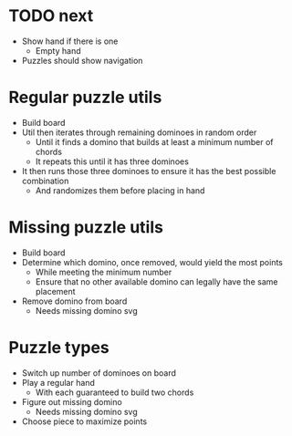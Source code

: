 # TODO next
* Show hand if there is one
    * Empty hand 
* Puzzles should show navigation

# Regular puzzle utils
* Build board
* Util then iterates through remaining dominoes in random order
    * Until it finds a domino that builds at least a minimum number of chords
    * It repeats this until it has three dominoes
* It then runs those three dominoes to ensure it has the best possible combination
    * And randomizes them before placing in hand

# Missing puzzle utils
* Build board
* Determine which domino, once removed, would yield the most points
    * While meeting the minimum number
    * Ensure that no other available domino can legally have the same placement
* Remove domino from board
    * Needs missing domino svg

# Puzzle types
* Switch up number of dominoes on board
* Play a regular hand
    * With each guaranteed to build two chords
* Figure out missing domino
    * Needs missing domino svg
* Choose piece to maximize points